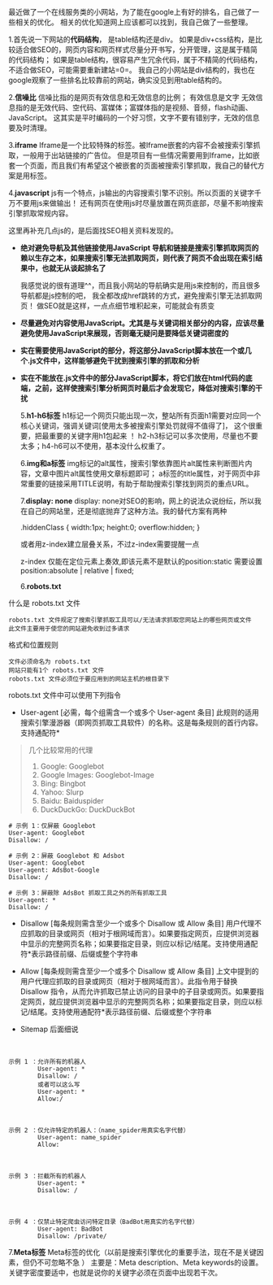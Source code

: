    最近做了一个在线服务类的小网站，为了能在google上有好的排名，自己做了一些相关的优化。 相关的优化知道网上应该都可以找到，我自己做了一些整理。

   1.首先说一下网站的**代码结构**， 是table结构还是div。 如果是div+css结构，是比较适合做SEO的，网页内容和网页样式尽量分开书写，分开管理，这是属于精简的代码结构； 如果是table结构，很容易产生冗余代码，属于不精简的代码结构，不适合做SEO，可能需要重新建站=0=。  我自己的小网站是div结构的，我也在google观察了一些排名比较靠前的网站，确实没见到用table结构的。

   2.**信噪比** 信噪比指的是网页有效信息和无效信息的比例；
有效信息是文字
无效信息指的是无效代码、空代码、富媒体；富媒体指的是视频、音频，flash动画、JavaScript。 这其实是平时编码的一个好习惯，文字不要有错别字，无效的信息要及时清理。

   3.**iframe** Iframe是一个比较特殊的标签。被Iframe嵌套的内容不会被搜索引擎抓取，一般用于出站链接的广告位。  但是项目有一些情况需要用到Iframe，比如嵌套一个页面，而且我们有希望这个被嵌套的页面被搜索引擎抓取，我自己的替代方案是用<object>标签。

   4.**javascript** js有一个特点，js输出的内容搜索引擎不识别。所以页面的关键字千万不要用js来做输出！  还有网页在使用js时尽量放置在网页底部，尽量不影响搜索引擎抓取常规内容。 

这里再补充几点js的，是后面找SEO相关资料发现的。

- **绝对避免导航及其他链接使用JavaScript  导航和链接是搜索引擎抓取网页的赖以生存之本，如果搜索引擎无法抓取网页，则代表了网页不会出现在索引结果中，也就无从谈起排名了** 

	我感觉说的很有道理^^，而且我小网站的导航确实是用js来控制的，而且很多导航都是js控制的吧， 我全都改成href跳转的方式，避免搜索引擎无法抓取网页！   做SEO就是这样，一点点细节堆积起来，可能就会有质变

- **尽量避免对内容使用JavaScript。尤其是与关键词相关部分的内容，应该尽量避免使用JavaScript来展现，否则毫无疑问是要降低关键词密度的**

- **实在需要使用JavaScript的部分，将这部分JavaScript脚本放在一个或几个.js文件中，这样能够避免干扰到搜索引擎的抓取和分析**

- **实在不能放在.js文件中的部分JavaScript脚本，将它们放在html代码的底端，之前，这样使搜索引擎分析网页时最后才会发现它，降低对搜索引擎的干扰**


   5.**h1-h6标签** h1标记一个网页只能出现一次，整站所有页面h1需要对应同一个核心关键词，强调关键词[使用太多被搜索引擎处罚就得不值得了]， 这个很重要，把最重要的关键字用h1包起来 ！  h2-h3标记可以多次使用，尽量也不要太多；h4-h6可以不使用，基本没什么权重了。

   6.**img和a标签** img标记的alt属性，搜索引擎依靠图片alt属性来判断图片内容，文章中图片alt属性使用文章标题即可； a标签的title属性，对于网页中非常重要的链接采用TITLE说明，有助于帮助搜索引擎找到网页的重点URL。

   7.**display: none** display: none对SEO的影响，网上的说法众说纷纭，所以我在自己的网站里，还是彻底抛弃了这种方法。我的替代方案有两种

	 .hiddenClass {
        width:1px;
        height:0;
        overflow:hidden;
     }
    
   或者用z-index建立层叠关系，不过z-index需要提醒一点

    z-index 仅能在定位元素上奏效,即该元素不是默认的position:static
    需要设置 position:absolute | relative | fixed;

   6.**robots.txt**

什么是 robots.txt 文件

	robots.txt 文件规定了搜索引擎抓取工具可以/无法请求抓取您网站上的哪些网页或文件
	此文件主要用于使您的网站避免收到过多请求
	
格式和位置规则	

	文件必须命名为 robots.txt
	网站只能有1个 robots.txt 文件
	robots.txt 文件必须位于要应用到的网站主机的根目录下

robots.txt 文件中可以使用下列指令

- User-agent
[必需，每个组需含一个或多个 User-agent 条目] 此规则的适用搜索引擎漫游器（即网页抓取工具软件）的名称。这是每条规则的首行内容。 支持通配符*

> 几个比较常用的代理
> 1. Google: Googlebot
> 2. Google Images: Googlebot-Image
> 3. Bing: Bingbot
> 4. Yahoo: Slurp
> 5. Baidu: Baiduspider
> 6. DuckDuckGo: DuckDuckBot

	# 示例 1：仅屏蔽 Googlebot
	User-agent: Googlebot
	Disallow: /
	
	# 示例 2：屏蔽 Googlebot 和 Adsbot
	User-agent: Googlebot
	User-agent: AdsBot-Google
	Disallow: /
	 
	# 示例 3：屏蔽除 AdsBot 抓取工具之外的所有抓取工具
	User-agent: * 
	Disallow: /

- Disallow
[每条规则需含至少一个或多个 Disallow 或 Allow 条目] 用户代理不应抓取的目录或网页（相对于根网域而言）。如果要指定网页，应提供浏览器中显示的完整网页名称；如果要指定目录，则应以标记/结尾。支持使用通配符*表示路径前缀、后缀或整个字符串


- Allow
[每条规则需含至少一个或多个 Disallow 或 Allow 条目] 上文中提到的用户代理应抓取的目录或网页（相对于根网域而言）。此指令用于替换 Disallow 指令，从而允许抓取已禁止访问的目录中的子目录或网页。如果要指定网页，就应提供浏览器中显示的完整网页名称；如果要指定目录，则应以标记/结尾。支持使用通配符*表示路径前缀、后缀或整个字符串

- Sitemap
后面细说




<br/>

	示例 1 ：允许所有的机器人
			User-agent: * 
			Disallow: /
			或者可以这么写
			User-agent: *
			Allow:/
<br/>

	示例 2 ：仅允许特定的机器人：（name_spider用真实名字代替）
			User-agent: name_spider
			Allow:
<br/>

	示例 3 ：拦截所有的机器人		
			User-agent: *
			Disallow: /

<br/>

	示例 4 ：仅禁止特定爬虫访问特定目录（BadBot用真实的名字代替）	
			User-agent: BadBot
			Disallow: /private/


   7.**Meta标签**  Meta标签的优化（以前是搜索引擎优化的重要手法，现在不是关键因素，但仍不可忽略不急 ） 主要是：Meta description、Meta keywords的设置。关键字密度要适中，也就是说你的关键字必须在页面中出现若干次。
